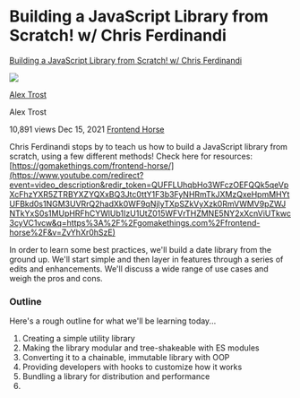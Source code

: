 
# Building a JavaScript Library from Scratch! w/ Chris Ferdinandi
[Building a JavaScript Library from Scratch! w/ Chris Ferdinandi](https://www.youtube.com/watch?v=ZvYhXr0hSzE)

[![](https://yt3.ggpht.com/akufVBx7zU6esQZdIkf0pwCvJa0pBH5s4B1dAux8XWfb1LBqTEvj1POlddd468lumN7KgEk961U=s48-c-k-c0x00ffffff-no-rj)](https://www.youtube.com/@TrostCodes)

[Alex Trost](https://www.youtube.com/@TrostCodes)

Alex Trost

10,891 views Dec 15, 2021 [Frontend Horse](https://www.youtube.com/playlist?list=PLqBqc6jkWtK9ugBgPqXMs2r4CEA02tpj5)

Chris Ferdinandi stops by to teach us how to build a JavaScript library from scratch, using a few different methods! Check here for resources: [https://gomakethings.com/frontend-horse/](https://www.youtube.com/redirect?event=video_description&redir_token=QUFFLUhqbHo3WFczOEFQQk5qeVpXcFhzYXR5ZTRBYXZYQXxBQ3Jtc0ttY1F3b3FyNHRmTkJXMzQxeHpmMHYtUFBkd0s1NGM3UVRrQ2hadXk0WF9qNjlyTXpSZkVyXzk0RmVWMV9pZWJNTkYxS0s1MUpHRFhCYWlUb1IzU1UtZ015WFVrTHZMNE5NY2xXcnViUTkwc3cyVC1vcw&q=https%3A%2F%2Fgomakethings.com%2Ffrontend-horse%2F&v=ZvYhXr0hSzE) 

In order to learn some best practices, we'll build a date library from the ground up. We'll start simple and then layer in features through a series of edits and enhancements. We'll discuss a wide range of use cases and weigh the pros and cons.


### **Outline**

Here's a rough outline for what we'll be learning today...

1.  Creating a simple utility library
2.  Making the library modular and tree-shakeable with ES modules
3.  Converting it to a chainable, immutable library with OOP
4.  Providing developers with hooks to customize how it works
4.  Bundling a library for distribution and performance
5.  

